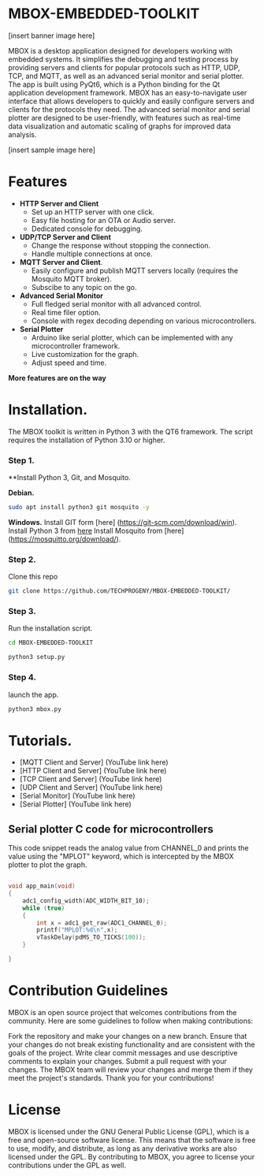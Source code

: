# MBOX-EMBEDDED-TOOLKIT

[insert banner image here]

MBOX is a desktop application designed for developers working with embedded systems. It simplifies the debugging and testing process by providing servers and clients for popular protocols such as HTTP, UDP, TCP, and MQTT, as well as an advanced serial monitor and serial plotter. The app is built using PyQt6, which is a Python binding for the Qt application development framework. MBOX has an easy-to-navigate user interface that allows developers to quickly and easily configure servers and clients for the protocols they need. The advanced serial monitor and serial plotter are designed to be user-friendly, with features such as real-time data visualization and automatic scaling of graphs for improved data analysis.

[insert sample image here]

# Features

- **HTTP Server and Client**
  - Set up an HTTP server with one click.
  - Easy file hosting for an OTA or Audio server.
  - Dedicated console for debugging.
- **UDP/TCP Server and Client**
  - Change the response without stopping the connection.
  - Handle multiple connections at once.
- **MQTT Server and Client**.
  - Easily configure and publish MQTT servers locally (requires the Mosquito MQTT broker).
  - Subscibe to any topic on the go.
- **Advanced Serial Monitor**
  - Full fledged serial monitor with all advanced control.
  - Real time filer option.
  - Console with regex decoding depending on various microcontrollers.
- **Serial Plotter**
  - Arduino like serial plotter, which can be implemented with any microcontroller framework.
  - Live customization for the graph.
  - Adjust speed and time.
 
**More features are on the way**



# Installation.

The MBOX toolkit is written in Python 3 with the QT6 framework. The script requires the installation of Python 3.10 or higher.

### Step 1.
**Install Python 3, Git, and Mosquito.

**Debian.**
 ```bash
 sudo apt install python3 git mosquito -y
 ```
 **Windows.**
Install GIT form [here] (https://git-scm.com/download/win).
Install Python 3 from [here](https://www.python.org/downloads/windows/)
Install Mosquito from [here] (https://mosquitto.org/download/).

### Step 2.
Clone this repo

```bash
git clone https://github.com/TECHPROGENY/MBOX-EMBEDDED-TOOLKIT/
```

### Step 3.
Run the installation script.

```bash
cd MBOX-EMBEDDED-TOOLKIT
```

```bash
python3 setup.py
```

### Step 4.
launch the app.
```bash
python3 mbox.py
```

# Tutorials.
- [MQTT Client and Server] (YouTube link here)
- [HTTP Client and Server] (YouTube link here)
- [TCP Client and Server] (YouTube link here)
- [UDP Client and Server] (YouTube link here)
- [Serial Monitor] (YouTube link here)
- [Serial Plotter] (YouTube link here)

## Serial plotter C code for microcontrollers

This code snippet reads the analog value from CHANNEL_0 and prints the value using the "MPLOT" keyword, which is intercepted by the MBOX plotter to plot the graph.

```c

void app_main(void)
{
    adc1_config_width(ADC_WIDTH_BIT_10);
    while (true)
    {
        int x = adc1_get_raw(ADC1_CHANNEL_0);
        printf("MPLOT:%d\n",x);
        vTaskDelay(pdMS_TO_TICKS(100));
    }

}

```

# Contribution Guidelines
MBOX is an open source project that welcomes contributions from the community. Here are some guidelines to follow when making contributions:

Fork the repository and make your changes on a new branch.
Ensure that your changes do not break existing functionality and are consistent with the goals of the project.
Write clear commit messages and use descriptive comments to explain your changes.
Submit a pull request with your changes.
The MBOX team will review your changes and merge them if they meet the project's standards. Thank you for your contributions!

# License
MBOX is licensed under the GNU General Public License (GPL), which is a free and open-source software license. This means that the software is free to use, modify, and distribute, as long as any derivative works are also licensed under the GPL. By contributing to MBOX, you agree to license your contributions under the GPL as well.
